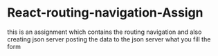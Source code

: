 # React-routing-navigation-Assign

this is an assignment which contains the routing navigation
and also creating json server 
posting the data to the json server
what you fill the form 
